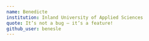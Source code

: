 ```yaml
---
name: Benedicte
institution: Inland University of Applied Sciences
quote: It’s not a bug – it’s a feature! 
github_user: benesle
---
```

